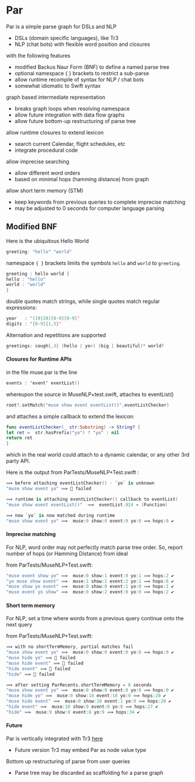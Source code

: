 # Par



Par is a simple parse graph for DSLs and NLP

- DSLs (domain specific languages), like Tr3
- NLP (chat bots) with flexible word position and closures

with the following features
- modified Backus Naur Form (BNF) to define a named parse tree
- optional namespace { } brackets to restrict a sub-parse
- allow runtime recompile of syntax for NLP / chat bots
- somewhat idiomatic to Swift syntax

graph based intermediate representation
- breaks graph loops when resolving namespace
- allow future integration with data flow graphs
- allow future bottom-up restructuring of parse tree

allow runtime closures to extend lexicon
- search current Calendar, flight schedules, etc
- integrate procedural code

allow imprecise searching
- allow different word orders
- based on minimal hops (hamming distance) from graph

allow short term memory (STM)
- keep keywords from previous queries to complete imprecise matching
- may be adjusted to 0 seconds for computer language parsing

## Modified BNF

Here is the ubiquitous Hello World
```swift
greeting: "hello" "world"
```

namespace `{ }` brackets limits the symbols `hello` and `world` to `greeting`.
```swift
greeting : hello world {
hello : "hello"
world : "world"
}
```
double quotes match strings, while
single quotes match regular expressions:
```swift
year   : '(19|20)[0-9][0-9]'
digits : '[0-9]{1,5}'
```

Alternation and repetitions are supported
```c
greetings: cough{,3} (hello | yo+) (big | beautiful)* world?
```

#### Closures for Runtime APIs

in the file muse.par is the line
```swift
events : 'event' eventList()
```

whereupon the source in MuseNLP+test.swift, attaches to eventList()
```swift
root?.setMatch("muse show event eventList()",eventListChecker)
```
and attaches a simple callback to extend the lexicon:
```swift
func eventListChecker(_ str:Substring) -> String? {
let ret =  str.hasPrefix("yo") ? "yo" : nil
return ret
}
```
which in the real world could attach to a dynamic calendar, or any other 3rd party API.

Here is the output from ParTests/MuseNLP+Test.swift :
```swift
⟹ before attaching eventListChecker() - `yo` is unknown
"muse show event yo" ⟹ 🚫 failed

⟹ runtime is attaching eventListChecker() callback to eventList(
"muse show event eventList()"  ⟹  eventList.924 = (Function)

⟹ now `yo` is now matched during runtime
"muse show event yo" ⟹  muse:0 show:0 event:0 yo:0 ⟹ hops:0 ✔︎
```

#### Imprecise matching

For NLP, word order may not perfectly match parse tree order. So, report number of hops (or Hamming Distance) from ideal

from ParTests/MuseNLP+Test.swift:
```swift
"muse event show yo" ⟹  muse:0 show:1 event:0 yo:1 ⟹ hops:2 ✔︎
"yo muse show event" ⟹  muse:1 show:1 event:2 yo:2 ⟹ hops:6 ✔︎
"muse show yo event" ⟹  muse:0 show:0 event:1 yo:0 ⟹ hops:1 ✔︎
"muse event yo show" ⟹  muse:0 show:2 event:0 yo:0 ⟹ hops:2 ✔︎
```

#### Short term memory

For NLP, set a time where words from a previous query continue onto the next query

from ParTests/MuseNLP+Test.swift:
```swift
⟹ with no shortTermMemory, partial matches fail
"muse show event yo" ⟹  muse:0 show:0 event:0 yo:0 ⟹ hops:0 ✔︎
"muse hide yo" ⟹ 🚫 failed
"muse hide event" ⟹ 🚫 failed
"hide event" ⟹ 🚫 failed
"hide" ⟹ 🚫 failed

⟹ after setting ParRecents.shortTermMemory = 8 seconds
"muse show event yo" ⟹  muse:0 show:0 event:0 yo:0 ⟹ hops:0 ✔︎
"muse hide yo" ⟹  muse:0 show:10 event:10 yo:0 ⟹ hops:20 ✔︎
"muse hide event" ⟹  muse:0 show:10 event:1 yo:9 ⟹ hops:20 ✔︎
"hide event" ⟹  muse:10 show:9 event:0 yo:8 ⟹ hops:27 ✔︎
"hide" ⟹  muse:9 show:8 event:8 yo:9 ⟹ hops:34 ✔︎
```
#### Future

Par is vertically integrated with Tr3 [here](https://github.com/musesum/Tr3)
- Future version Tr3 may embed Par as node value type

Bottom up restructuring of parse from user queries
- Parse tree may be discarded as scaffolding for a parse graph
